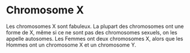 # Chromosome X

Les chromosomes X sont fabuleux. La plupart des chromosomes ont une forme de X,
même si ce ne sont pas des chromosomes sexuels, on les appelle autosomes. Les
Femmes ont deux chromosomes X, alors que les Hommes ont un chromosome X et un
chromosome Y.
